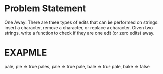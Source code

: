 Problem Statement
=================


One Away: There are three types of edits that can be performed on strings: insert a character, remove a character, or replace a character. Given two strings, write a function to check if they are one edit (or zero edits) away.



EXAPMLE
=======

pale, ple	=> true
pales, pale	=> true
pale, bale	=> true
pale, bake	=> false



